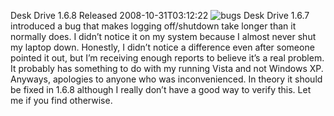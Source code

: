 Desk Drive 1.6.8 Released
2008-10-31T03:12:22
![bugs](/cdn/images/blog/DeskDrive1.6.8Released_14626/bugs.gif) Desk Drive 1.6.7 introduced a bug that makes logging off/shutdown take longer than it normally does. I didn’t notice it on my system because I almost never shut my laptop down. Honestly, I didn’t notice a difference even after someone pointed it out, but I’m receiving enough reports to believe it’s a real problem. It probably has something to do with my running Vista and not Windows XP. Anyways, apologies to anyone who was inconvenienced. In theory it should be fixed in 1.6.8 although I really don’t have a good way to verify this. Let me if you find otherwise.
